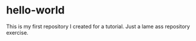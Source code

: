 # hello-world
This is my first repository I created for a tutorial.  Just a lame ass repository exercise.
